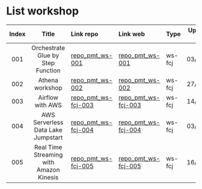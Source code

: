 # List workshop

| Index |                  Title                  | Link repo                                                                | Link web                                                                 | Type   | Updated at |
|:-----:|:---------------------------------------:|:-------------------------------------------------------------------------|:-------------------------------------------------------------------------|:-------|:----------:|
|  001  |    Orchestrate Glue by Step Function    | [repo_pmt_ws-001](https://github.com/tripham208/repo_pmt_ws-001)         | [repo_pmt_ws-001](https://tripham208.github.io/repo_pmt_ws-001/)         | ws-fcj |  03/03/24  |
|  002  |             Athena workshop             | [repo_pmt_ws-002](https://github.com/tripham208/repo_pmt_ws-002)         | [repo_pmt_ws-002](https://tripham208.github.io/repo_pmt_ws-002/)         | ws-fcj |  27/04/24  |
|  003  |            Airflow with AWS             | [repo_pmt_ws-fcj-003](https://github.com/tripham208/repo_pmt_ws-fcj-003) | [repo_pmt_ws-fcj-003](https://tripham208.github.io/repo_pmt_ws-fcj-003/) | ws-fcj |  14/09/24  |
|  004  |   AWS Serverless Data Lake Jumpstart    | [repo_pmt_ws-fcj-004](https://github.com/tripham208/repo_pmt_ws-fcj-004) | [repo_pmt_ws-fcj-004](https://tripham208.github.io/repo_pmt_ws-fcj-004/) | ws-fcj |  03/11/24  |
|  005  | Real Time Streaming with Amazon Kinesis | [repo_pmt_ws-fcj-005](https://github.com/tripham208/repo_pmt_ws-fcj-005) | [repo_pmt_ws-fcj-005](https://tripham208.github.io/repo_pmt_ws-fcj-005/) | ws-fcj |  16/02/25  |
